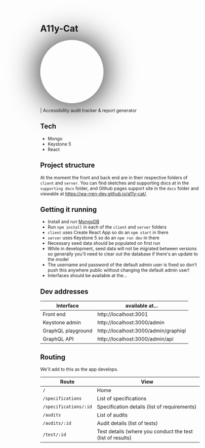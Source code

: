 # A11y-Cat

<div style="border-radius: 50%; width: 200px; height:200px; background: url(https://wa-rren-dev.github.io/a11y-cat/cat.jpg) center center; box-shadow: 0 0 100px rgba(0,0,0,1)"></div>

| Accessibility audit tracker & report generator

## Tech

- Mongo
- Keystone 5
- React

## Project structure

At the moment the front and back end are in their respective folders of `client` and `server`. You can find sketches and supporting docs at in the `supporting docs` folder, and Github pages support site in the `docs` folder and viewable at https://wa-rren-dev.github.io/a11y-cat/.

## Getting it running

- Install and run [MongoDB](https://docs.mongodb.com/manual/administration/install-community/)
- Run `npm install` in each of the `client` and `server` folders
- `client` uses Create React App so do an `npm start` in there
- `server` uses Keystone 5 so do an `npm run dev` in there
- Necessary seed data should be populated on first run
- While in development, seed data will not be migrated between versions so generally you'll need to clear out the database if there's an update to the model
- The username and password of the default admin user is fixed so don't push this anywhere public without changing the default admin user!
- Interfaces should be available at the...

## Dev addresses

| Interface          | available at...                      |
| ------------------ | ------------------------------------ |
| Front end          | http://localhost:3001                |
| Keystone admin     | http://localhost:3000/admin          |
| GraphQL playground | http://localhost:3000/admin/graphiql |
| GraphQL API        | http://localhost:3000/admin/api      |

## Routing

We'll add to this as the app develops.

| Route                 | View                                                       |
| --------------------- | ---------------------------------------------------------- |
| `/`                   | Home                                                       |
| `/specifications`     | List of specifications                                     |
| `/specifications/:id` | Specification details (list of requirements)               |
| `/audits`             | List of audits                                             |
| `/audits/:id`         | Audit details (list of tests)                              |
| `/test/:id`           | Test details (where you conduct the test (list of results) |
